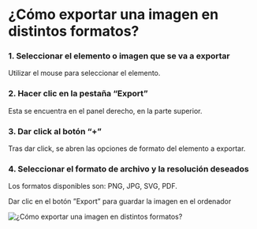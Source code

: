 # ¿Cómo exportar una imagen en distintos formatos?

### 1. Seleccionar el elemento o imagen que se va a exportar

Utilizar el mouse para seleccionar el elemento.

### 2. Hacer clic en la pestaña “Export”

Esta se encuentra en el panel derecho, en la parte superior.

### 3. Dar click al botón “+”

Tras dar click, se abren las opciones de formato del elemento a exportar.

### 4. Seleccionar el formato de archivo y la resolución deseados

Los formatos disponibles son: PNG, JPG, SVG, PDF.  
  

Dar clic en el botón ”Export” para guardar la imagen en el ordenador

![¿Cómo exportar una imagen en distintos formatos?](/../../img/export-img.gif)
